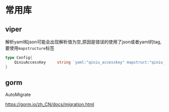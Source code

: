 # 常用库

## viper

解析yaml和json可能会出现解析值为空,原因是错误的使用了json或者yaml的tag,要使用`mapstructure`标签

```go
type Config{
    QiniuAccessKey     string `yaml:"qiniu_accesskey" mapstruct:"qiniu_accesskey"`
}

```

## gorm

AutoMigrate

<https://gorm.io/zh_CN/docs/migration.html>
